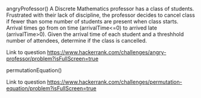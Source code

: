 angryProfessor()
A Discrete Mathematics professor has a class of students. Frustrated with their lack of discipline, the professor decides to cancel class if fewer than some number of students are present when class starts. Arrival times go from on time (arrivalTime<=0) to arrived late (arrivalTime>0).
Given the arrival time of each student and a threshhold number of attendees, determine if the class is cancelled.

Link to question https://www.hackerrank.com/challenges/angry-professor/problem?isFullScreen=true

permutationEquation()

Link to question https://www.hackerrank.com/challenges/permutation-equation/problem?isFullScreen=true